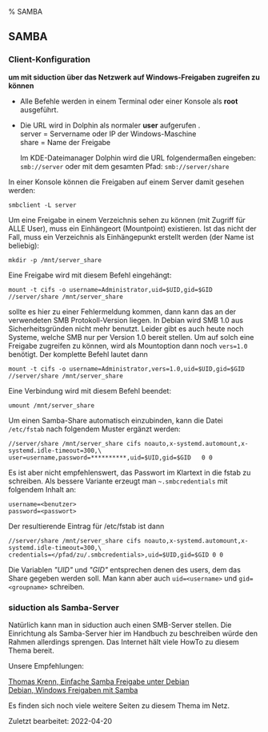 % SAMBA

## SAMBA

### Client-Konfiguration

**um mit siduction über das Netzwerk auf Windows-Freigaben zugreifen zu können**

+ Alle Befehle werden in einem Terminal oder einer Konsole als  **root**  ausgeführt.

+ Die URL wird in Dolphin als normaler **user** aufgerufen .  
    server = Servername oder IP der Windows-Maschine  
    share = Name der Freigabe
    
    Im KDE-Dateimanager Dolphin wird die URL folgendermaßen eingeben: `smb://server`  oder mit dem gesamten Pfad: `smb://server/share` 

In einer Konsole können die Freigaben auf einem Server damit gesehen werden:

~~~
smbclient -L server
~~~

Um eine Freigabe in einem Verzeichnis sehen zu können (mit Zugriff für ALLE User), muss ein Einhängeort (Mountpoint) existieren. Ist das nicht der Fall, muss ein Verzeichnis als Einhängepunkt erstellt werden (der Name ist beliebig):

~~~
mkdir -p /mnt/server_share
~~~

Eine Freigabe wird mit diesem Befehl eingehängt:

~~~
mount -t cifs -o username=Administrator,uid=$UID,gid=$GID //server/share /mnt/server_share
~~~

sollte es hier zu einer Fehlermeldung kommen, dann kann das an der verwendeten SMB Protokoll-Version liegen.
In Debian wird SMB 1.0 aus Sicherheitsgründen nicht mehr benutzt. Leider gibt es auch heute noch Systeme, welche 
SMB nur per Version 1.0 bereit stellen. Um auf solch eine Freigabe zugreifen zu können, wird als Mountoption
dann noch `vers=1.0` benötigt. Der komplette Befehl lautet dann

~~~
mount -t cifs -o username=Administrator,vers=1.0,uid=$UID,gid=$GID //server/share /mnt/server_share
~~~

Eine Verbindung wird mit diesem Befehl beendet:

~~~
umount /mnt/server_share
~~~

Um einen Samba-Share automatisch einzubinden, kann die Datei `/etc/fstab` nach folgendem Muster ergänzt werden:

~~~
//server/share /mnt/server_share cifs noauto,x-systemd.automount,x-systemd.idle-timeout=300,\
user=username,password=**********,uid=$UID,gid=$GID   0 0
~~~
Es ist aber nicht empfehlenswert, das Passwort im Klartext in die fstab zu schreiben.
Als bessere Variante erzeugt man `~.smbcredentials` mit folgendem Inhalt an:

~~~
username=<benutzer>
password=<passwort>
~~~

Der resultierende Eintrag für /etc/fstab ist dann

~~~
//server/share /mnt/server_share cifs noauto,x-systemd.automount,x-systemd.idle-timeout=300,\
credentials=</pfad/zu/.smbcredentials>,uid=$UID,gid=$GID 0 0
~~~

Die Variablen *"UID"* und *"GID"* entsprechen denen des users, dem das Share gegeben werden soll.
Man kann aber auch `uid=<username>` und `gid=<groupname>` schreiben.

### siduction als Samba-Server

Natürlich kann man in siduction auch einen SMB-Server stellen. Die Einrichtung als Samba-Server hier im Handbuch zu beschreiben würde den Rahmen allerdings sprengen. Das Internet hält viele HowTo zu diesem Thema bereit.

Unsere Empfehlungen:

[Thomas Krenn, Einfache Samba Freigabe unter Debian](https://www.thomas-krenn.com/de/wiki/Einfache_Samba_Freigabe_unter_Debian)  
[Debian, Windows Freigaben mit Samba](https://debian-handbook.info/browse/de-DE/stable/sect.windows-file-server-with-samba.html)  

Es finden sich noch viele weitere Seiten zu diesem Thema im Netz.

<div id="rev">Zuletzt bearbeitet: 2022-04-20</div>
